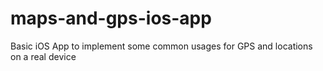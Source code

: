 # maps-and-gps-ios-app
Basic iOS App to implement some common usages for GPS and locations on a real device
